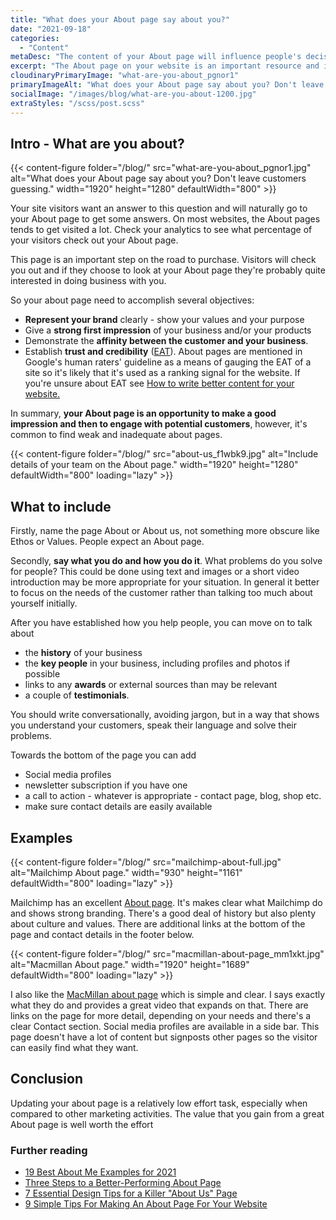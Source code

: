 ```yaml
---
title: "What does your About page say about you?"
date: "2021-09-18"
categories:
  - "Content"
metaDesc: "The content of your About page will influence people's decision about whether to do business with you. Here are some tips about making a better About page."
excerpt: "The About page on your website is an important resource and it will influence people's decision about whether to do business with you - or not. The pages needs to give a strong first impression of your business, establish your brand, show how you can help the visitor as well as establish trust and credibility. That's a lot to accomplish but the value you gain from having a great About page can be considerable. There are more details and some examples of good About pages in the article."
cloudinaryPrimaryImage: "what-are-you-about_pgnor1"
primaryImageAlt: "What does your About page say about you? Don't leave customers guessing. Find out how to create a great About page."
socialImage: "/images/blog/what-are-you-about-1200.jpg"
extraStyles: "/scss/post.scss"
---
```


## Intro - What are you about?

{{< content-figure folder="/blog/"
src="what-are-you-about_pgnor1.jpg"
alt="What does your About page say about you? Don't leave customers guessing."
width="1920" height="1280" defaultWidth="800" >}}

Your site visitors want an answer to this question and will naturally go to your About page to get some answers. On most websites, the About pages tends to get visited a lot. Check your analytics to see what percentage of your visitors check out your About page.

This page is an important step on the road to purchase. Visitors will check you out and if they choose to look at your About page they're probably quite interested in doing business with you.

So your about page need to accomplish several objectives:

- **Represent your brand** clearly - show your values and your purpose
- Give a **strong first impression** of your business and/or your products
- Demonstrate the **affinity between the customer and your business**.
- Establish **trust and credibility** ([EAT](https://www.attractmore.uk/blog/how-to-write-better-content-for-your-website/)). About pages are mentioned in Google's human raters' guideline as a means of gauging the EAT of a site so it's likely that it's used as a ranking signal for the website. If you're unsure about EAT see [How to write better content for your website.](https://www.attractmore.uk/blog/how-to-write-better-content-for-your-website/)

In summary, **your About page is an opportunity to make a good impression and then to engage with potential customers**, however, it's common to find weak and inadequate about pages.

{{< content-figure folder="/blog/"
src="about-us_f1wbk9.jpg"
alt="Include details of your team on the About page."
width="1920" height="1280" defaultWidth="800"
loading="lazy" >}}

## What to include

Firstly, name the page About or About us, not something more obscure like Ethos or Values. People expect an About page.

Secondly, **say what you do and how you do it**. What problems do you solve for people? This could be done using text and images or a short video introduction may be more appropriate for your situation. In general it better to focus on the needs of the customer rather than talking too much about yourself initially.

After you have established how you help people, you can move on to talk about

- the **history** of your business
- the **key people** in your business, including profiles and photos if possible
- links to any **awards** or external sources than may be relevant
- a couple of **testimonials**.

You should write conversationally, avoiding jargon, but in a way that shows you understand your customers, speak their language and solve their problems.

Towards the bottom of the page you can add

- Social media profiles
- newsletter subscription if you have one
- a call to action - whatever is appropriate - contact page, blog, shop etc.
- make sure contact details are easily available

## Examples

{{< content-figure folder="/blog/"
src="mailchimp-about-full.jpg"
alt="Mailchimp About page."
width="930" height="1161" defaultWidth="800"
loading="lazy" >}}

Mailchimp has an excellent [About page](https://mailchimp.com/about/). It's makes clear what Mailchimp do and shows strong branding. There's a good deal of history but also plenty about culture and values. There are additional links at the bottom of the page and contact details in the footer below.

{{< content-figure folder="/blog/"
src="macmillan-about-page_mm1xkt.jpg"
alt="Macmillan About page."
width="1920" height="1689" defaultWidth="800"
loading="lazy" >}}

I also like the [MacMillan about page](https://www.macmillan.org.uk/about-us) which is simple and clear. I says exactly what they do and provides a great video that expands on that. There are links on the page for more detail, depending on your needs and there's a clear Contact section. Social media profiles are available in a side bar. This page doesn't have a lot of content but signposts other pages so the visitor can easily find what they want.

## Conclusion

Updating your about page is a relatively low effort task, especially when compared to other marketing activities. The value that you gain from a great About page is well worth the effort

### Further reading

- [19 Best About Me Examples for 2021](https://weblium.com/blog/how-to-write-killing-about-page-12-best-about-us-about-me-page-examples/)
- [Three Steps to a Better-Performing About Page](https://moz.com/blog/better-about-page)
- [7 Essential Design Tips for a Killer "About Us" Page](https://www.webdesignerdepot.com/2021/08/7-essential-design-tips-for-a-killer-about-us-page/)
- [9 Simple Tips For Making An About Page For Your Website](https://moz.com/blog/9-simple-tips-for-making-an-about-us-page-that-works-for-your-brand)
